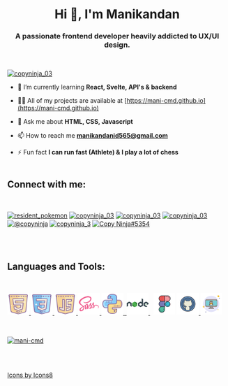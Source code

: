 <h1 align="center">Hi 👋, I'm Manikandan</h1>
<h3 align="center">A passionate frontend developer heavily addicted to UX/UI design.</h3>
<br>

<p align="left"> <a href="https://twitter.com/web_crafter" target="blank"><img src="https://img.shields.io/twitter/follow/web_crafter?logo=twitter&style=for-the-badge" alt="copyninja_03" /></a></p>

- 🌱 I’m currently learning **React, Svelte, API's & backend**

- 👨‍💻 All of my projects are available at [https://mani-cmd.github.io](https://mani-cmd.github.io)

- 💬 Ask me about **HTML, CSS, Javascript**

- 📫 How to reach me **manikandanid565@gmail.com**

- ⚡ Fun fact **I can run fast (Athlete) & I play a lot of chess**
  <br>
  <br>

<h2 align="left">Connect with me:</h2>
<br>
<p align="left">
<a target="_blank" href="https://codepen.io/resident_pokemon" target="blank"><img align="center" src="https://raw.githubusercontent.com/rahuldkjain/github-profile-readme-generator/master/src/images/icons/Social/codepen.svg" alt="resident_pokemon" height="30" width="40" /></a>
<a target="_blank"  href="https://dev.to/copyninja_03" target="blank"><img align="center" src="https://raw.githubusercontent.com/rahuldkjain/github-profile-readme-generator/master/src/images/icons/Social/devto.svg" alt="copyninja_03" height="30" width="40" /></a>
<a target="_blank" href="https://twitter.com/copyninja_03" target="blank"><img align="center" src="https://raw.githubusercontent.com/rahuldkjain/github-profile-readme-generator/master/src/images/icons/Social/twitter.svg" alt="copyninja_03" height="30" width="40" /></a>
<a target="_blank" href="https://instagram.com/copyninja_3" target="blank"><img align="center" src="https://raw.githubusercontent.com/rahuldkjain/github-profile-readme-generator/master/src/images/icons/Social/instagram.svg" alt="copyninja_03" height="30" width="40" /></a>
<a target="_blank" href="https://hashnode.com/@copyninja" target="blank"><img align="center" src="https://raw.githubusercontent.com/rahuldkjain/github-profile-readme-generator/master/src/images/icons/Social/hashnode.svg" alt="@copyninja" height="30" width="40" /></a>
<a target="_blank" href="https://www.leetcode.com/copyninja_3" target="blank"><img align="center" src="https://raw.githubusercontent.com/rahuldkjain/github-profile-readme-generator/master/src/images/icons/Social/leet-code.svg" alt="copyninja_3" height="30" width="40" /></a>
<a target="_blank" href="https://discord.gg/WAWWNSp45c" target="blank"><img align="center" src="https://raw.githubusercontent.com/rahuldkjain/github-profile-readme-generator/master/src/images/icons/Social/discord.svg" alt="Copy Ninja#5354" height="30" width="40" /></a>
</p>
<br>
<br>
<h2 align="left">Languages and Tools:</h2>
<br>

<p align="left"><a href="https://www.w3.org/html/" target="_blank" rel="noreferrer"> <img src="imgs/icons8-html-5.svg" alt="html5" width="50" height="50"/> </a><a href="https://www.w3schools.com/css/" target="_blank" rel="noreferrer"> <img src="imgs/icons8-css3.svg" alt="css3" width="50" height="50"/> </a><a href="https://developer.mozilla.org/en-US/docs/Web/JavaScript" target="_blank" rel="noreferrer"> <img src="imgs/icons8-javascript-logo.svg" alt="javascript" width="50" height="50"/> </a>  <a href="https://sass-lang.com" target="_blank" rel="noreferrer"> <img src="imgs/icons8-sass.svg" alt="sass" width="50" height="50"/> </a>  <a href="https://www.python.org" target="_blank" rel="noreferrer"> <img src="imgs/icons8-python.svg" alt="python" width="50" height="50"/> </a>  <a href="https://www.figma.com/" target="_blank" rel="noreferrer">&nbsp;<img src="imgs/icons8-nodejs.svg" alt="nodejs" width="50" height="50"/> </a> &nbsp;
<img src="imgs/icons8-figma.svg" width="50" height="50"/> </a> <a href="https://git-scm.com/" target="_blank" rel="noreferrer"> <img src="imgs/icons8-github.svg" alt="git" width="50" height="50"/> </a> <a href="https://www.linux.org/" target="_blank" rel="noreferrer"> <img src="imgs/icons8-linux-server-50.png" alt="linux" width="50" height="50"/> </a> <a href="https://nodejs.org" target="_blank" rel="noreferrer">  </p>

<br>

<p><img align="center" src="https://github-readme-stats.vercel.app/api/top-langs?username=mani-cmd&show_icons=true&locale=en&layout=compact" alt="mani-cmd" /></p>

<br>
<br>

Icons by <a target="_blank" href="https://icons8.com">Icons8</a>
